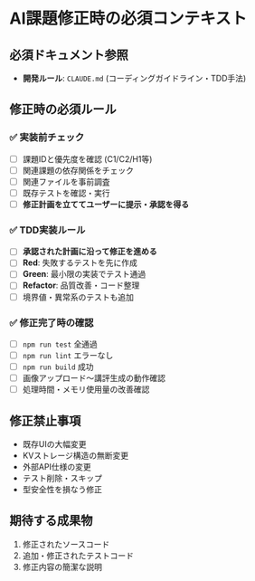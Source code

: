 # AI課題修正時の必須コンテキスト

## 必須ドキュメント参照
- **開発ルール**: `CLAUDE.md` (コーディングガイドライン・TDD手法)

## 修正時の必須ルール

### ✅ 実装前チェック
- [ ] 課題IDと優先度を確認 (C1/C2/H1等)
- [ ] 関連課題の依存関係をチェック
- [ ] 関連ファイルを事前調査
- [ ] 既存テストを確認・実行
- [ ] **修正計画を立ててユーザーに提示・承認を得る**

### ✅ TDD実装ルール
- [ ] **承認された計画に沿って修正を進める**
- [ ] **Red**: 失敗するテストを先に作成
- [ ] **Green**: 最小限の実装でテスト通過
- [ ] **Refactor**: 品質改善・コード整理
- [ ] 境界値・異常系のテストも追加

### ✅ 修正完了時の確認
- [ ] `npm run test` 全通過
- [ ] `npm run lint` エラーなし
- [ ] `npm run build` 成功
- [ ] 画像アップロード〜講評生成の動作確認
- [ ] 処理時間・メモリ使用量の改善確認

## 修正禁止事項
- 既存UIの大幅変更
- KVストレージ構造の無断変更  
- 外部API仕様の変更
- テスト削除・スキップ
- 型安全性を損なう修正

## 期待する成果物
1. 修正されたソースコード
2. 追加・修正されたテストコード
3. 修正内容の簡潔な説明